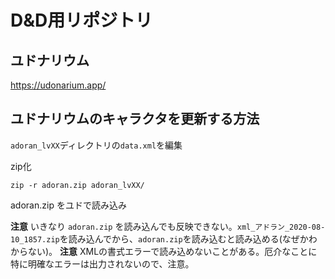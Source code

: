 # D&D用リポジトリ

## ユドナリウム

https://udonarium.app/

## ユドナリウムのキャラクタを更新する方法

`adoran_lvXX`ディレクトリの`data.xml`を編集

zip化

```
zip -r adoran.zip adoran_lvXX/
```

adoran.zip をユドで読み込み

**注意** いきなり `adoran.zip` を読み込んでも反映できない。`xml_アドラン_2020-08-10_1857.zip`を読み込んでから、`adoran.zip`を読み込むと読み込める(なぜかわからない)。
**注意** XMLの書式エラーで読み込めないことがある。厄介なことに特に明確なエラーは出力されないので、注意。


